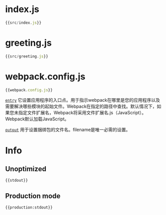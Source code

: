# index.js

``` javascript
{{src/index.js}}
```

# greeting.js
``` javascript
{{src/greeting.js}}
```

# webpack.config.js

``` javascript
{{webpack.config.js}}
```

[`entry`](https://webpack.js.org/configuration/entry-context/#entry) 它设置应用程序的入口点。用于指示webpack在哪里是您的应用程序以及需要解决哪些模块的起始文件。Webpack在指定的路径中查找。默认情况下，如果您未指定文件扩展名，Webpack将采用文件扩展名.js（JavaScript）。Webpack默认加载JavaScript。

[`output`](https://webpack.js.org/configuration/output/#output-filename) 用于设置捆绑包的文件名。filename是唯一必需的设置。

# Info

## Unoptimized

```
{{stdout}}
```

## Production mode

```
{{production:stdout}}
```
